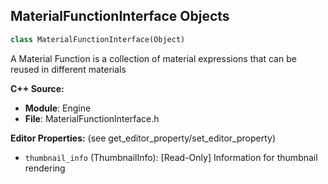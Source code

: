 ## MaterialFunctionInterface Objects

```python
class MaterialFunctionInterface(Object)
```

A Material Function is a collection of material expressions that can be reused in different materials

**C++ Source:**

- **Module**: Engine
- **File**: MaterialFunctionInterface.h

**Editor Properties:** (see get_editor_property/set_editor_property)

- ``thumbnail_info`` (ThumbnailInfo):  [Read-Only] Information for thumbnail rendering

<a id="unreal.MaterialFunction"></a>